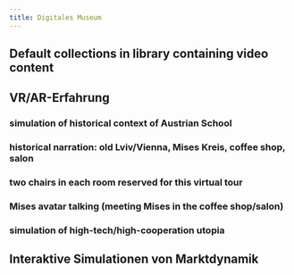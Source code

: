 ```yaml
---
title: Digitales Museum
---
```


## Default collections in library containing video content

## VR/AR-Erfahrung
### simulation of historical context of Austrian School

### historical narration: old Lviv/Vienna, Mises Kreis, coffee shop, salon

### two chairs in each room reserved for this virtual tour

### Mises avatar talking (meeting Mises in the coffee shop/salon)

### simulation of high-tech/high-cooperation utopia

## Interaktive Simulationen von Marktdynamik
